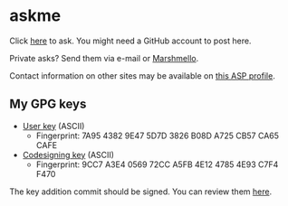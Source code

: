 # askme

Click [here](https://github.com/outloudvi/askme/issues/new) to ask. You might need a GitHub account to post here.

Private asks? Send them via e-mail or [Marshmello](https://marshmallow-qa.com/xbq33n8dtj3gtuo).

Contact information on other sites may be available on [this ASP profile](https://keyoxide.org/aspe:keyoxide.org:GXUDWHMXXHGWMGJ32UVFKUY5FE).

## My GPG keys

* [User key](https://github.com/outloudvi/askme/blob/master/pubkey.asc) (ASCII)
    * Fingerprint: 7A95 4382 9E47 5D7D 3826 B08D A725 CB57 CA65 CAFE
* [Codesigning key](https://github.com/outloudvi/askme/blob/master/codesigning.asc) (ASCII)
    * Fingerprint: 9CC7 A3E4 0569 72CC A5FB 4E12 4785 4E93 C7F4 F470

The key addition commit should be signed. You can review them [here](https://github.com/outloudvi/askme/commits/master).

